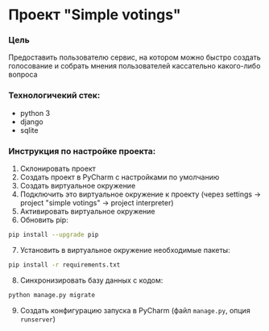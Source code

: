 # Проект "Simple votings"

### Цель
Предоставить пользователю сервис, на котором можно быстро создать голосование и собрать мнения пользователей кассательно какого-либо вопроса

### Технологичекий стек:
- python 3
- django
- sqlite

### Инструкция по настройке проекта:
1. Склонировать проект
2. Создать проект в PyCharm с наcтройками по умолчанию
3. Создать виртуальное окружение
4. Подключить это виртуальное окружение к проекту (через settings -> project "simple votings" -> project interpreter)
5. Активировать виртуальное окружение
6. Обновить pip: 
```bash
pip install --upgrade pip
```
7. Установить в виртуальное окружение необходимые пакеты: 
```bash
pip install -r requirements.txt
```
8. Синхронизировать базу данных с кодом: 
```bash
python manage.py migrate
```
9. Создать конфигурацию запуска в PyCharm (файл `manage.py`, опция `runserver`)

